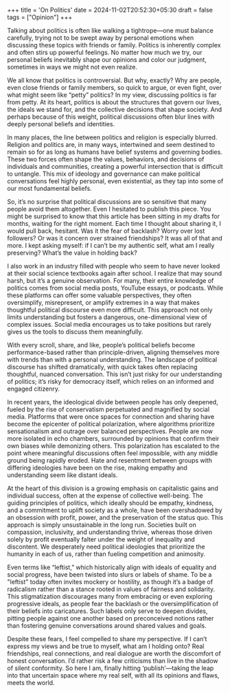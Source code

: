 +++
title = 'On Politics'
date = 2024-11-02T20:52:30+05:30
draft = false
tags = ["Opinion"]
+++

Talking about politics is often like walking a tightrope—one must balance carefully, trying not to be swept away by personal emotions when discussing these topics with friends or family. Politics is inherently complex and often stirs up powerful feelings. No matter how much we try, our personal beliefs inevitably shape our opinions and color our judgment, sometimes in ways we might not even realize.

We all know that politics is controversial. But why, exactly? Why are people, even close friends or family members, so quick to argue, or even fight, over what might seem like “petty” politics? In my view, discussing politics is far from petty. At its heart, politics is about the structures that govern our lives, the ideals we stand for, and the collective decisions that shape society. And perhaps because of this weight, political discussions often blur lines with deeply personal beliefs and identities.

In many places, the line between politics and religion is especially blurred. Religion and politics are, in many ways, intertwined and seem destined to remain so for as long as humans have belief systems and governing bodies. These two forces often shape the values, behaviors, and decisions of individuals and communities, creating a powerful intersection that is difficult to untangle. This mix of ideology and governance can make political conversations feel highly personal, even existential, as they tap into some of our most fundamental beliefs.

So, it’s no surprise that political discussions are so sensitive that many people avoid them altogether. Even I hesitated to publish this piece. You might be surprised to know that this article has been sitting in my drafts for months, waiting for the right moment. Each time I thought about sharing it, I would pull back, hesitant. Was it the fear of backlash? Worry over lost followers? Or was it concern over strained friendships? It was all of that and more. I kept asking myself: if I can’t be my authentic self, what am I really preserving? What’s the value in holding back?

I also work in an industry filled with people who seem to have never looked at their social science textbooks again after school. I realize that may sound harsh, but it’s a genuine observation. For many, their entire knowledge of politics comes from social media posts, YouTube essays, or podcasts. While these platforms can offer some valuable perspectives, they often oversimplify, misrepresent, or amplify extremes in a way that makes thoughtful political discourse even more difficult. This approach not only limits understanding but fosters a dangerous, one-dimensional view of complex issues. Social media encourages us to take positions but rarely gives us the tools to discuss them meaningfully.

With every scroll, share, and like, people’s political beliefs become performance-based rather than principle-driven, aligning themselves more with trends than with a personal understanding. The landscape of political discourse has shifted dramatically, with quick takes often replacing thoughtful, nuanced conversation. This isn’t just risky for our understanding of politics; it’s risky for democracy itself, which relies on an informed and engaged citizenry.

In recent years, the ideological divide between people has only deepened, fueled by the rise of conservatism perpetuated and magnified by social media. Platforms that were once spaces for connection and sharing have become the epicenter of political polarization, where algorithms prioritize sensationalism and outrage over balanced perspectives. People are now more isolated in echo chambers, surrounded by opinions that confirm their own biases while demonizing others. This polarization has escalated to the point where meaningful discussions often feel impossible, with any middle ground being rapidly eroded. Hate and resentment between groups with differing ideologies have been on the rise, making empathy and understanding seem like distant ideals.

At the heart of this division is a growing emphasis on capitalistic gains and individual success, often at the expense of collective well-being. The guiding principles of politics, which ideally should be empathy, kindness, and a commitment to uplift society as a whole, have been overshadowed by an obsession with profit, power, and the preservation of the status quo. This approach is simply unsustainable in the long run. Societies built on compassion, inclusivity, and understanding thrive, whereas those driven solely by profit eventually falter under the weight of inequality and discontent. We desperately need political ideologies that prioritize the humanity in each of us, rather than fueling competition and animosity.

Even terms like “leftist,” which historically align with ideals of equality and social progress, have been twisted into slurs or labels of shame. To be a "leftist" today often invites mockery or hostility, as though it’s a badge of radicalism rather than a stance rooted in values of fairness and solidarity. This stigmatization discourages many from embracing or even exploring progressive ideals, as people fear the backlash or the oversimplification of their beliefs into caricatures. Such labels only serve to deepen divides, pitting people against one another based on preconceived notions rather than fostering genuine conversations around shared values and goals.

Despite these fears, I feel compelled to share my perspective. If I can’t express my views and be true to myself, what am I holding onto? Real friendships, real connections, and real dialogue are worth the discomfort of honest conversation. I’d rather risk a few criticisms than live in the shadow of silent conformity. So here I am, finally hitting ‘publish’—taking the leap into that uncertain space where my real self, with all its opinions and flaws, meets the world.
